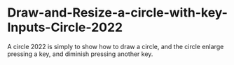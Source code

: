 # Draw-and-Resize-a-circle-with-key-Inputs-Circle-2022
A circle 2022 is simply to show how to draw a circle, and the circle enlarge pressing a key, and diminish pressing another key.

